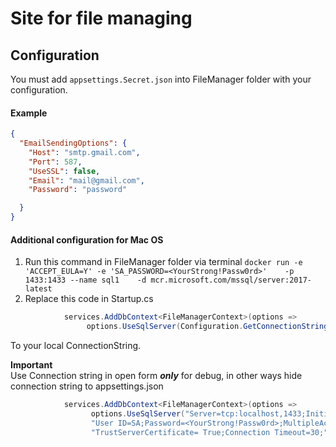 # Site for file managing
## Configuration
You must add `appsettings.Secret.json` into FileManager folder with your configuration.
#### Example
```json
{
  "EmailSendingOptions": {
    "Host": "smtp.gmail.com",
    "Port": 587,
    "UseSSL": false,
    "Email": "mail@gmail.com",
    "Password": "password"

  }
}
```
#### Additional configuration for Mac OS
1. Run this command in FileManager folder via terminal  `docker run -e 'ACCEPT_EULA=Y' -e 'SA_PASSWORD=<YourStrong!Passw0rd>'    -p 1433:1433 --name sql1    -d mcr.microsoft.com/mssql/server:2017-latest`
2. Replace this code in Startup.cs
```csharp
            services.AddDbContext<FileManagerContext>(options =>
                 options.UseSqlServer(Configuration.GetConnectionString("FileManagerContext")));
```
To your local ConnectionString.  

 **Important**   
Use Connection string in open form ***only*** for debug, in other ways hide connection string to appsettings.json
```csharp
            services.AddDbContext<FileManagerContext>(options =>
                  options.UseSqlServer("Server=tcp:localhost,1433;Initial Catalog=labwork;Persist Security Info=False;" +
                  "User ID=SA;Password=<YourStrong!Passw0rd>;MultipleActiveResultSets=False;Encrypt=True;" +
                  "TrustServerCertificate= True;Connection Timeout=30;"));
```